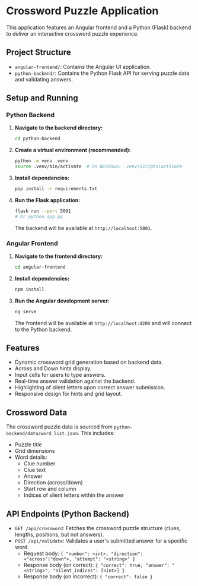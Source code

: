 # Crossword Puzzle Application

This application features an Angular frontend and a Python (Flask) backend to deliver an interactive crossword puzzle experience.

## Project Structure

-   `angular-frontend/`: Contains the Angular UI application.
-   `python-backend/`: Contains the Python Flask API for serving puzzle data and validating answers.

## Setup and Running

### Python Backend

1.  **Navigate to the backend directory:**
    ```bash
    cd python-backend
    ```

2.  **Create a virtual environment (recommended):**
    ```bash
    python -m venv .venv
    source .venv/bin/activate  # On Windows: .venv\Scripts\activate
    ```

3.  **Install dependencies:**
    ```bash
    pip install -r requirements.txt
    ```

4.  **Run the Flask application:**
    ```bash
    flask run --port 5001
    # Or python app.py
    ```
    The backend will be available at `http://localhost:5001`.

### Angular Frontend

1.  **Navigate to the frontend directory:**
    ```bash
    cd angular-frontend
    ```

2.  **Install dependencies:**
    ```bash
    npm install
    ```

3.  **Run the Angular development server:**
    ```bash
    ng serve
    ```
    The frontend will be available at `http://localhost:4200` and will connect to the Python backend.

## Features

* Dynamic crossword grid generation based on backend data.
* Across and Down hints display.
* Input cells for users to type answers.
* Real-time answer validation against the backend.
* Highlighting of silent letters upon correct answer submission.
* Responsive design for hints and grid layout.

## Crossword Data

The crossword puzzle data is sourced from `python-backend/data/word_list.json`. This includes:
* Puzzle title
* Grid dimensions
* Word details:
    * Clue number
    * Clue text
    * Answer
    * Direction (across/down)
    * Start row and column
    * Indices of silent letters within the answer

## API Endpoints (Python Backend)

* `GET /api/crossword`: Fetches the crossword puzzle structure (clues, lengths, positions, but not answers).
* `POST /api/validate`: Validates a user's submitted answer for a specific word.
    * Request body: `{ "number": <int>, "direction": <"across"|"down">, "attempt": "<string>" }`
    * Response body (on correct): `{ "correct": true, "answer": "<string>", "silent_indices": [<int>] }`
    * Response body (on incorrect): `{ "correct": false }`